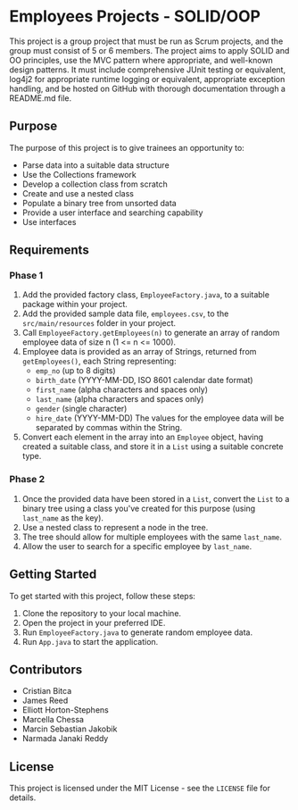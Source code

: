 # Employees Projects - SOLID/OOP

This project is a group project that must be run as Scrum projects, and the group must consist of 5 or 6 members. The project aims to apply SOLID and OO principles, use the MVC pattern where appropriate, and well-known design patterns. It must include comprehensive JUnit testing or equivalent, log4j2 for appropriate runtime logging or equivalent, appropriate exception handling, and be hosted on GitHub with thorough documentation through a README.md file.

## Purpose

The purpose of this project is to give trainees an opportunity to:

* Parse data into a suitable data structure
* Use the Collections framework
* Develop a collection class from scratch
* Create and use a nested class
* Populate a binary tree from unsorted data
* Provide a user interface and searching capability
* Use interfaces

## Requirements

### Phase 1

1. Add the provided factory class, `EmployeeFactory.java`, to a suitable package within your project.
2. Add the provided sample data file, `employees.csv`, to the `src/main/resources` folder in your project.
3. Call `EmployeeFactory.getEmployees(n)` to generate an array of random employee data of size n (1 <= n <= 1000).
4. Employee data is provided as an array of Strings, returned from `getEmployees()`, each String representing:
    * `emp_no` (up to 8 digits)
    * `birth_date` (YYYY-MM-DD, ISO 8601 calendar date format)
    * `first_name` (alpha characters and spaces only)
    * `last_name` (alpha characters and spaces only)
    * `gender` (single character)
    * `hire_date` (YYYY-MM-DD)
    The values for the employee data will be separated by commas within the String.
5. Convert each element in the array into an `Employee` object, having created a suitable class, and store it in a `List` using a suitable concrete type.

### Phase 2

1. Once the provided data have been stored in a `List`, convert the `List` to a binary tree using a class you've created for this purpose (using `last_name` as the key).
2. Use a nested class to represent a node in the tree.
3. The tree should allow for multiple employees with the same `last_name`.
4. Allow the user to search for a specific employee by `last_name`.

## Getting Started

To get started with this project, follow these steps:

1. Clone the repository to your local machine.
2. Open the project in your preferred IDE.
3. Run `EmployeeFactory.java` to generate random employee data.
4. Run `App.java` to start the application.

## Contributors

* Cristian Bitca
* James Reed
* Elliott Horton-Stephens
* Marcella Chessa
* Marcin Sebastian Jakobik
* Narmada Janaki Reddy

## License

This project is licensed under the MIT License - see the `LICENSE` file for details.

